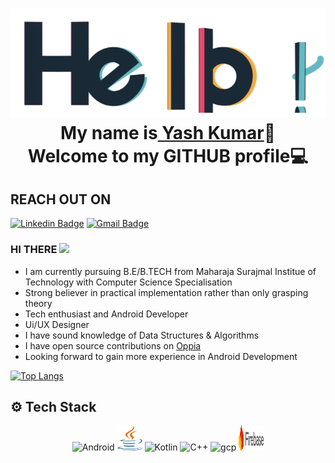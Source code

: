 <h1 align="center"> <img src="https://github.com/YashKr01/YashKr01/blob/main/hello.gif" alt="hello-gif"> 
  <br >My name is<a href="https://www.linkedin.com/in/yash-kumar-2099/"> Yash Kumar</a>👨‍
  <br >Welcome to my GITHUB profile</a>💻</h1>

## **REACH OUT ON**
[![Linkedin Badge](https://img.shields.io/badge/yashkumar-30302f?style=flat&logo=linkedin)](https://www.linkedin.com/in/yash-kumar-2099/)
[![Gmail Badge](https://img.shields.io/badge/yashkumar201301@gmail.com-30302f?style=flat&logo=Gmail&logoColor=white)](mailto:yashkumar201301@gmail.com)

### HI THERE <img src="https://github.com/TheDudeThatCode/TheDudeThatCode/blob/master/Assets/Hi.gif" width="29px">
- I am currently pursuing B.E/B.TECH from Maharaja Surajmal Institue of Technology with Computer Science Specialisation
- Strong believer in practical implementation rather than only grasping theory
- Tech enthusiast and Android Developer
- Ui/UX Designer
- I have sound knowledge of Data Structures & Algorithms
- I have open source contributions on [Oppia](https://github.com/oppia/oppia-android)
- Looking forward to gain more experience in Android Development

[![Top Langs](https://github-readme-stats.vercel.app/api/top-langs/?username=YashKr01&layout=compact)](https://github.com/YashKr01/github-readme-stats)

## ⚙ Tech Stack
<p align="center">
<img src="https://raw.githubusercontent.com/gilbarbara/logos/master/logos/android-icon.svg" alt="Android" width="40" height="40"/> <img src="https://raw.githubusercontent.com/gilbarbara/logos/master/logos/java.svg" alt="Java" width="40" height="40"/> 
<img src="https://raw.githubusercontent.com/gilbarbara/logos/master/logos/kotlin.svg" alt="Kotlin" width="36" height="36"/>  
<img src="https://raw.githubusercontent.com/gilbarbara/logos/master/logos/git-icon.svg" alt="C++" width="40" height="40"/> 
<img src="https://www.vectorlogo.zone/logos/google_cloud/google_cloud-icon.svg" alt="gcp" width="40" height="40"/> 
<img src="https://raw.githubusercontent.com/gilbarbara/logos/master/logos/firebase.svg" alt="Firebase" width="40" height="40"/> 
</p>


